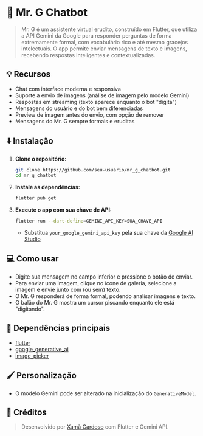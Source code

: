 # 🤖 Mr. G Chatbot

> Mr. G é um assistente virtual erudito, construído em Flutter, que utiliza a API Gemini da Google para responder perguntas de forma extremamente formal, com vocabulário rico e até mesmo gracejos intelectuais. O app permite enviar mensagens de texto e imagens, recebendo respostas inteligentes e contextualizadas.

## 💡 Recursos

- Chat com interface moderna e responsiva
- Suporte a envio de imagens (análise de imagem pelo modelo Gemini)
- Respostas em streaming (texto aparece enquanto o bot "digita")
- Mensagens do usuário e do bot bem diferenciadas
- Preview de imagem antes do envio, com opção de remover
- Mensagens do Mr. G sempre formais e eruditas


## ⬇️ Instalação

1. **Clone o repositório:**
   ```sh
   git clone https://github.com/seu-usuario/mr_g_chatbot.git
   cd mr_g_chatbot
   ```
2. **Instale as dependências:**
   ```sh
   flutter pub get
   ```
3. **Execute o app com sua chave de API:**
   ```sh
   flutter run --dart-define=GEMINI_API_KEY=SUA_CHAVE_API
   ```
   - Substitua `your_google_gemini_api_key` pela sua chave da [Google AI Studio](https://aistudio.google.com/app/apikey)

## 💻 Como usar

- Digite sua mensagem no campo inferior e pressione o botão de enviar.
- Para enviar uma imagem, clique no ícone de galeria, selecione a imagem e envie junto com (ou sem) texto.
- O Mr. G responderá de forma formal, podendo analisar imagens e texto.
- O balão do Mr. G mostra um cursor piscando enquanto ele está "digitando".

## 🔗 Dependências principais

- [flutter](https://flutter.dev/)
- [google_generative_ai](https://pub.dev/packages/google_generative_ai)
- [image_picker](https://pub.dev/packages/image_picker)

## 🖌️ Personalização

- O modelo Gemini pode ser alterado na inicialização do `GenerativeModel`.


## 🙋 Créditos

> Desenvolvido por [Xamã Cardoso](https://github.com/Xamacardoso) com Flutter e Gemini API.
